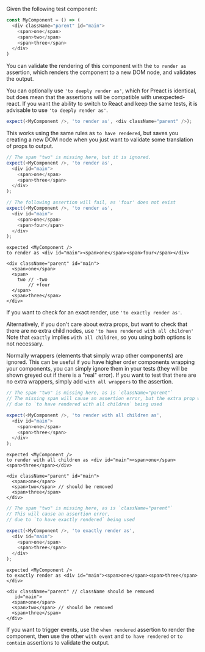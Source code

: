 Given the following test component:

```js
const MyComponent = () => (
  <div className="parent" id="main">
    <span>one</span>
    <span>two</span>
    <span>three</span>
  </div>
)
```

You can validate the rendering of this component with the `to render as` assertion,
which renders the component to a new DOM node, and validates the output.

You can optionally use `'to deeply render as'`, which for Preact is identical, but does mean that the assertions will be compatible with unexpected-react.
If you want the ability to switch to React and keep the same tests, it is advisable to use `'to deeply render as'`.

```js
expect(<MyComponent />, 'to render as', <div className="parent" />);
```

This works using the same rules as `to have rendered`, but saves you creating a
new DOM node when you just want to validate some translation of props to
output.

```js
// The span "two" is missing here, but it is ignored.
expect(<MyComponent />, 'to render as',
  <div id="main">
    <span>one</span>
    <span>three</span>
  </div>
);
```

```js
// The following assertion will fail, as 'four' does not exist
expect(<MyComponent />, 'to render as',
  <div id="main">
    <span>one</span>
    <span>four</span>
  </div>
);
```

```output
expected <MyComponent />
to render as <div id="main"><span>one</span><span>four</span></div>

<div className="parent" id="main">
  <span>one</span>
  <span>
    two // -two
        // +four
  </span>
  <span>three</span>
</div>
```

If you want to check for an exact render, use `'to exactly render as'`.

Alternatively, if you don't care about extra props, but want to check that there are no extra child nodes, use `'to have rendered with all children'`
Note that `exactly` implies `with all children`, so you using both options is not necessary.

Normally wrappers (elements that simply wrap other components) are ignored. This can be useful if you have higher order
components wrapping your components, you can simply ignore them in your tests (they will be shown greyed out 
if there is a "real" error).  If you want to test that there are no extra wrappers, simply add 
`with all wrappers` to the assertion.


```js
// The span "two" is missing here, as is `className="parent"`
// The missing span will cause an assertion error, but the extra prop will be ignored
// due to `to have rendered with all children` being used

expect(<MyComponent />, 'to render with all children as',
  <div id="main">
    <span>one</span>
    <span>three</span>
  </div>
);
```

```output
expected <MyComponent />
to render with all children as <div id="main"><span>one</span><span>three</span></div>

<div className="parent" id="main">
  <span>one</span>
  <span>two</span> // should be removed
  <span>three</span>
</div>
```

```js
// The span "two" is missing here, as is `className="parent"`
// This will cause an assertion error,
// due to `to have exactly rendered` being used

expect(<MyComponent />, 'to exactly render as',
  <div id="main">
    <span>one</span>
    <span>three</span>
  </div>
);
```

```output
expected <MyComponent />
to exactly render as <div id="main"><span>one</span><span>three</span></div>

<div className="parent" // className should be removed
   id="main">
  <span>one</span>
  <span>two</span> // should be removed
  <span>three</span>
</div>
```

If you want to trigger events, use the `when rendered` assertion to render
the component, then use the other `with event` and `to have rendered` or `to contain`
assertions to validate the output.
